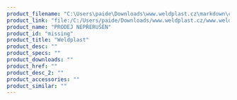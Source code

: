 ```yaml
---
product_filename: "C:\Users\paide\Downloads\www.weldplast.cz\markdown\cs.md"
product_link: "file:/C:/Users/paide/Downloads/www.weldplast.cz/www.weldplast.cz/country/change/cs"
product_name: "PRODEJ NEPŘERUŠEN"
product_id: "missing"
product_title: "Weldplast"
product_desc: ""
product_specs: ""
product_downloads: ""
product_href: ""
product_desc_2: ""
product_accessories: ""
product_similar: ""
---
```

